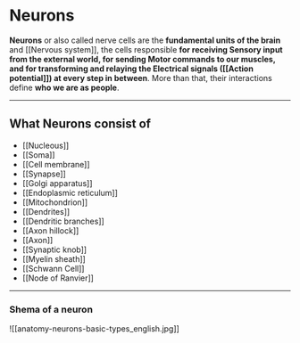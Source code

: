 # Neurons
**Neurons** or also called nerve cells are the **fundamental units of the brain** and [[Nervous system]], the cells responsible **for receiving Sensory input from the external world, for sending Motor commands to our muscles, and for transforming and relaying the Electrical signals ([[Action potential]]) at every step in between**. More than that, their interactions define **who we are as people**.

---
## What Neurons consist of
- [[Nucleous]]
- [[Soma]] 
- [[Cell membrane]]
- [[Synapse]]
- [[Golgi apparatus]]
- [[Endoplasmic reticulum]]
- [[Mitochondrion]]
- [[Dendrites]]
- [[Dendritic branches]]
- [[Axon hillock]]
- [[Axon]]
- [[Synaptic knob]]
- [[Myelin sheath]]
- [[Schwann Cell]]
- [[Node of Ranvier]]
---
###  Shema of a neuron
![[anatomy-neurons-basic-types_english.jpg]]

